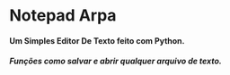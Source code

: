 # Notepad Arpa

#### Um Simples Editor De Texto feito com Python.

##### Funções como salvar e abrir qualquer arquivo de texto.

